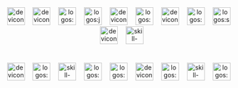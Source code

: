 <div align="center">
    <img src="https://readme-typing-svg.demolab.com?fontSize=20&repeat=false&multiline=false&duration=3000&color=%2336bcf7ff&background=%2300000000&pause=3000&width=140&height=50&font=Fira+Code&lines=%F0%9F%92%BBFront-end&vCenter=true&size=20" alt="" />
</div>
<div align="center"><img src="https://api.iconify.design/devicon/html5.svg" alt="devicon:html5" height="40" />
    <img width="10" />
    <img src="https://api.iconify.design/devicon/typescript.svg" alt="devicon:typescript" height="40" />
    <img width="10" />
    <img src="https://api.iconify.design/logos/vue.svg" alt="logos:vue" height="40" />
    <img width="10" />
    <img src="https://api.iconify.design/logos/javascript.svg" alt="logos:javascript" height="40" />
    <img width="10" />
    <img src="https://api.iconify.design/devicon/css3.svg" alt="devicon:css3" height="40" />
    <img width="10" />
    <img src="https://api.iconify.design/logos/nuxt-icon.svg" alt="logos:nuxt-icon" height="40" />
    <img width="10" />
    <img src="https://api.iconify.design/devicon/react.svg" alt="devicon:react" height="40" />
    <img width="10" />
    <img src="https://api.iconify.design/logos/preact.svg" alt="logos:preact" height="40" />
    <img width="10" />
    <img src="https://api.iconify.design/logos/shopify.svg" alt="logos:shopify" height="40" />
    <img width="10" />
    <img src="https://api.iconify.design/devicon/svelte.svg" alt="devicon:svelte" height="40" />
    <img width="10" />
    <img src="https://api.iconify.design/skill-icons/nextjs-light.svg" alt="skill-icons:nextjs-light" height="40" />
</div>
<h1 align="left">
    
</h1>
<div align="center">
    <img src="https://readme-typing-svg.demolab.com?fontSize=20&repeat=false&multiline=false&duration=4000&color=%2336bcf7ff&background=%2300000000&pause=2000&width=130&height=50&font=Fira+Code&lines=%F0%9F%9B%A1%EF%B8%8FBack-end&vCenter=true&size=20" alt="" />
</div>
<div align="center"><img src="https://api.iconify.design/devicon/nodejs.svg" alt="devicon:nodejs" height="40" />
    <img width="10" />
    <img src="https://api.iconify.design/logos/mongodb-icon.svg" alt="logos:mongodb-icon" height="40" />
    <img width="10" />
    <img src="https://api.iconify.design/skill-icons/aws-light.svg" alt="skill-icons:aws-light" height="40" />
    <img width="10" />
    <img src="https://api.iconify.design/logos/postgresql.svg" alt="logos:postgresql" height="40" />
    <img width="10" />
    <img src="https://api.iconify.design/logos/docker-icon.svg" alt="logos:docker-icon" height="40" />
    <img width="10" />
    <img src="https://api.iconify.design/devicon/go.svg" alt="devicon:go" height="40" />
    <img width="10" />
    <img src="https://api.iconify.design/logos/nestjs.svg" alt="logos:nestjs" height="40" />
    <img width="10" />
    <img src="https://api.iconify.design/skill-icons/expressjs-light.svg" alt="skill-icons:expressjs-light" height="40" />
    <img width="10" />
    <img src="https://api.iconify.design/logos/mysql.svg" alt="logos:mysql" height="40" />
</div>
